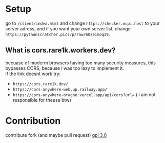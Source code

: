 # Setup

go to `/client/index.html` and change `https://checker.mcpi.host` to your server adress, and if you want your own server list, change `https://pythonscratcher.pics/p/raw/60zeimoq39`.
## What is cors.rare1k.workers.dev?
becuase of moderm browsers having too many security measures, this bypasses CORS, because i was too lazy to implement it.  
if the link doesnt work try:
- `https://cors.rare1k.dev/`
- `https://cors-anywhere-web.up.railway.app/`
- `https://cors-anywhere-oragne.vercel.app/api/cors?url=`
( i am not responsible for theese btw)

# Contribution
contribute 
fork (and maybe pull request)
[gpl 3.0](https://github.com/PythonScratcher/mcpi-server-list/blob/main/LICENSE)
